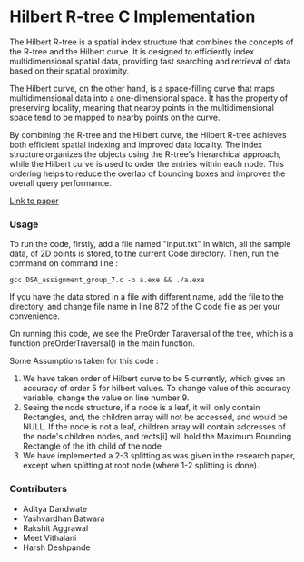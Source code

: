 # Hilbert R-tree C Implementation

The Hilbert R-tree is a spatial index structure that combines the concepts of the R-tree and the Hilbert curve. It is designed to efficiently index multidimensional spatial data, providing fast searching and retrieval of data based on their spatial proximity.

The Hilbert curve, on the other hand, is a space-filling curve that maps multidimensional data into a one-dimensional space. It has the property of preserving locality, meaning that nearby points in the multidimensional space tend to be mapped to nearby points on the curve.

By combining the R-tree and the Hilbert curve, the Hilbert R-tree achieves both efficient spatial indexing and improved data locality. The index structure organizes the objects using the R-tree's hierarchical approach, while the Hilbert curve is used to order the entries within each node. This ordering helps to reduce the overlap of bounding boxes and improves the overall query performance.

[Link to paper](https://www.vldb.org/conf/1994/P500.PDF)

### Usage

To run the code, firstly, add a file named "input.txt" in which, all the sample data, of 2D points is stored, to the current Code directory. Then, run the command on command line :

```
gcc DSA_assignment_group_7.c -o a.exe && ./a.exe
```

If you have the data stored in a file with different name, add the file to the directory, and change file name in line 872 of the C code file as per your convenience.

On running this code, we see the PreOrder Taraversal of the tree, which is a function preOrderTraversal() in the main function.

Some Assumptions taken for this code :
1. We have taken order of Hilbert curve to be 5 currently, which gives an accuracy of order 5 for hilbert values. To change value of this accuracy variable, change the value on line number 9.
2. Seeing the node structure, if a node is a leaf, it will only contain Rectangles, and, the children array will not be accessed, and would be NULL. If the node is not a leaf, children array will contain addresses of the node's children nodes, and rects[i] will hold the Maximum Bounding Rectangle of the ith child of the node
3. We have implemented a 2-3 splitting as was given in the research paper, except when splitting at root node (where 1-2 splitting is done).

### Contributers

* Aditya Dandwate
* Yashvardhan Batwara
* Rakshit Aggrawal
* Meet Vithalani
* Harsh Deshpande



